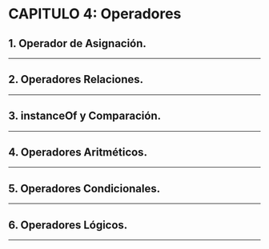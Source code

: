 # CAPITULO 4: Operadores

## 1. Operador de Asignación.
___

## 2. Operadores Relaciones.
___

## 3. instanceOf y Comparación.
___

## 4. Operadores Aritméticos.
___

## 5. Operadores Condicionales.
___

## 6. Operadores Lógicos.
___
